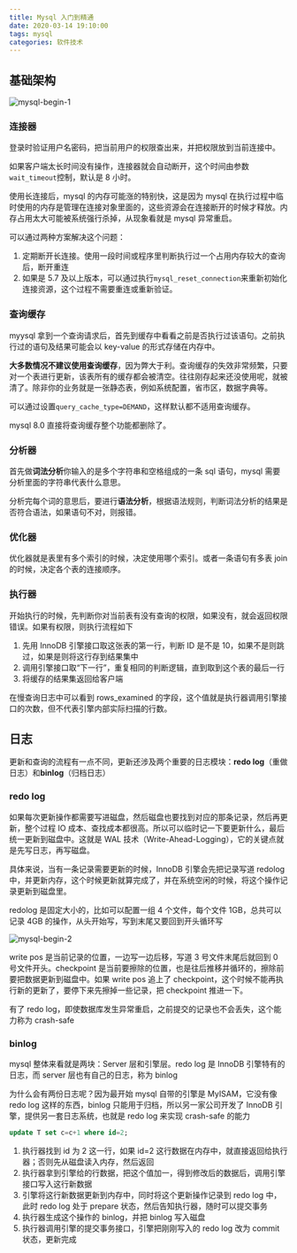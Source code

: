 ```yaml
---
title: Mysql 入门到精通
date: 2020-03-14 19:10:00
tags: mysql
categories: 软件技术
---
```


## 基础架构

![mysql-begin-1](https://gcore.jsdelivr.net/gh/goldsubmarine/cdn@master/blog/mysql-begin-1.png)

### 连接器

登录时验证用户名密码，把当前用户的权限查出来，并把权限放到当前连接中。

如果客户端太长时间没有操作，连接器就会自动断开，这个时间由参数`wait_timeout`控制，默认是 8 小时。

使用长连接后，mysql 的内存可能涨的特别快，这是因为 mysql 在执行过程中临时使用的内存是管理在连接对象里面的，这些资源会在连接断开的时候才释放。内存占用太大可能被系统强行杀掉，从现象看就是 mysql 异常重启。

可以通过两种方案解决这个问题：

1. 定期断开长连接。使用一段时间或程序里判断执行过一个占用内存较大的查询后，断开重连
2. 如果是 5.7 及以上版本，可以通过执行`mysql_reset_connection`来重新初始化连接资源，这个过程不需要重连或重新验证。

### 查询缓存

myysql 拿到一个查询请求后，首先到缓存中看看之前是否执行过该语句。之前执行过的语句及结果可能会以 key-value 的形式存储在内存中。

**大多数情况不建议使用查询缓存**，因为弊大于利。查询缓存的失效非常频繁，只要对一个表进行更新，该表所有的缓存都会被清空。往往刚存起来还没使用呢，就被清了。除非你的业务就是一张静态表，例如系统配置，省市区，数据字典等。

可以通过设置`query_cache_type=DEMAND`，这样默认都不适用查询缓存。

mysql 8.0 直接将查询缓存整个功能都删除了。

### 分析器

首先做**词法分析**你输入的是多个字符串和空格组成的一条 sql 语句，mysql 需要分析里面的字符串代表什么意思。

分析完每个词的意思后，要进行**语法分析**，根据语法规则，判断词法分析的结果是否符合语法，如果语句不对，则报错。

### 优化器

优化器就是表里有多个索引的时候，决定使用哪个索引。或者一条语句有多表 join 的时候，决定各个表的连接顺序。

### 执行器

开始执行的时候，先判断你对当前表有没有查询的权限，如果没有，就会返回权限错误。如果有权限，则执行流程如下

1. 先用 InnoDB 引擎接口取这张表的第一行，判断 ID 是不是 10，如果不是则跳过，如果是则将这行存到结果集中
2. 调用引擎接口取“下一行”，重复相同的判断逻辑，直到取到这个表的最后一行
3. 将缓存的结果集返回给客户端

在慢查询日志中可以看到 rows_examined 的字段，这个值就是执行器调用引擎接口的次数，但不代表引擎内部实际扫描的行数。

## 日志

更新和查询的流程有一点不同，更新还涉及两个重要的日志模块：**redo log**（重做日志）和**binlog**（归档日志）

### redo log

如果每次更新操作都需要写进磁盘，然后磁盘也要找到对应的那条记录，然后再更新，整个过程 IO 成本、查找成本都很高。所以可以临时记一下要更新什么，最后统一更新到磁盘中。这就是 WAL 技术（Write-Ahead-Logging），它的关键点就是先写日志，再写磁盘。

具体来说，当有一条记录需要更新的时候，InnoDB 引擎会先把记录写道 redolog 中，并更新内存，这个时候更新就算完成了，并在系统空闲的时候，将这个操作记录更新到磁盘里。

redolog 是固定大小的，比如可以配置一组 4 个文件，每个文件 1GB，总共可以记录 4GB 的操作，从头开始写，写到末尾又要回到开头循环写

![mysql-begin-2](https://gcore.jsdelivr.net/gh/goldsubmarine/cdn@master/blog/mysql-begin-2.png)

write pos 是当前记录的位置，一边写一边后移，写道 3 号文件末尾后就回到 0 号文件开头。checkpoint 是当前要擦除的位置，也是往后推移并循环的，擦除前要把数据更新到磁盘中。如果 write pos 追上了 checkpoint，这个时候不能再执行新的更新了，要停下来先擦掉一些记录，把 checkpoint 推进一下。

有了 redo log，即使数据库发生异常重启，之前提交的记录也不会丢失，这个能力称为 crash-safe

### binlog

mysql 整体来看就是两块：Server 层和引擎层。redo log 是 InnoDB 引擎特有的日志，而 server 层也有自己的日志，称为 binlog

为什么会有两份日志呢？因为最开始 mysql 自带的引擎是 MyISAM，它没有像 redo log 这样的东西，binlog 只能用于归档，所以另一家公司开发了 InnoDB 引擎，提供另一套日志系统，也就是 redo log 来实现 crash-safe 的能力

```sql
update T set c=c+1 where id=2;
```

1. 执行器找到 id 为 2 这一行，如果 id=2 这行数据在内存中，就直接返回给执行器；否则先从磁盘读入内存，然后返回
2. 执行器拿到引擎给的行数据，把这个值加一，得到修改后的数据后，调用引擎接口写入这行新数据
3. 引擎将这行新数据更新到内存中，同时将这个更新操作记录到 redo log 中，此时 redo log 处于 prepare 状态，然后告知执行器，随时可以提交事务
4. 执行器生成这个操作的 binlog，并把 binlog 写入磁盘
5. 执行器调用引擎的提交事务接口，引擎把刚刚写入的 redo log 改为 commit 状态，更新完成
